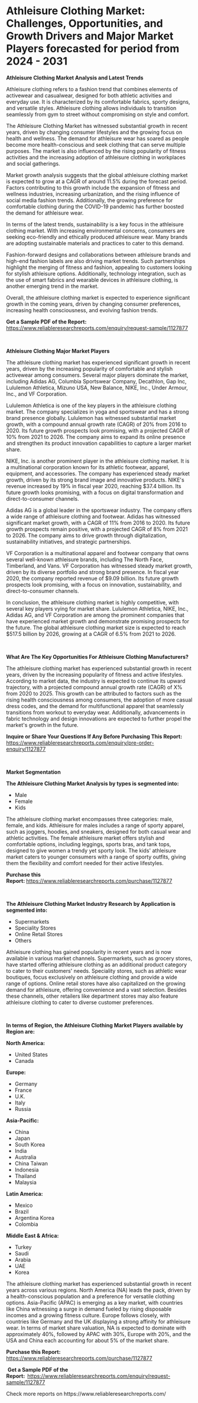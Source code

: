 <p><h1>Athleisure Clothing Market: Challenges, Opportunities, and Growth Drivers and Major Market Players forecasted for period from 2024 - 2031</h1></p><p><strong>Athleisure Clothing Market Analysis and Latest Trends</strong></p>
<p><p>Athleisure clothing refers to a fashion trend that combines elements of activewear and casualwear, designed for both athletic activities and everyday use. It is characterized by its comfortable fabrics, sporty designs, and versatile styles. Athleisure clothing allows individuals to transition seamlessly from gym to street without compromising on style and comfort.</p><p>The Athleisure Clothing Market has witnessed substantial growth in recent years, driven by changing consumer lifestyles and the growing focus on health and wellness. The demand for athleisure wear has soared as people become more health-conscious and seek clothing that can serve multiple purposes. The market is also influenced by the rising popularity of fitness activities and the increasing adoption of athleisure clothing in workplaces and social gatherings.</p><p>Market growth analysis suggests that the global athleisure clothing market is expected to grow at a CAGR of around 11.5% during the forecast period. Factors contributing to this growth include the expansion of fitness and wellness industries, increasing urbanization, and the rising influence of social media fashion trends. Additionally, the growing preference for comfortable clothing during the COVID-19 pandemic has further boosted the demand for athleisure wear.</p><p>In terms of the latest trends, sustainability is a key focus in the athleisure clothing market. With increasing environmental concerns, consumers are seeking eco-friendly and ethically produced athleisure wear. Many brands are adopting sustainable materials and practices to cater to this demand.</p><p>Fashion-forward designs and collaborations between athleisure brands and high-end fashion labels are also driving market trends. Such partnerships highlight the merging of fitness and fashion, appealing to customers looking for stylish athleisure options. Additionally, technology integration, such as the use of smart fabrics and wearable devices in athleisure clothing, is another emerging trend in the market.</p><p>Overall, the athleisure clothing market is expected to experience significant growth in the coming years, driven by changing consumer preferences, increasing health consciousness, and evolving fashion trends.</p></p>
<p><strong>Get a Sample PDF of the Report:&nbsp;</strong> <a href="https://www.reliableresearchreports.com/enquiry/request-sample/1127877">https://www.reliableresearchreports.com/enquiry/request-sample/1127877</a></p>
<p>&nbsp;</p>
<p><strong>Athleisure Clothing Major Market Players</strong></p>
<p><p>The athleisure clothing market has experienced significant growth in recent years, driven by the increasing popularity of comfortable and stylish activewear among consumers. Several major players dominate the market, including Adidas AG, Columbia Sportswear Company, Decathlon, Gap Inc, Lululemon Athletica, Mizuno USA, New Balance, NIKE, Inc., Under Armour, Inc., and VF Corporation.</p><p>Lululemon Athletica is one of the key players in the athleisure clothing market. The company specializes in yoga and sportswear and has a strong brand presence globally. Lululemon has witnessed substantial market growth, with a compound annual growth rate (CAGR) of 20% from 2016 to 2020. Its future growth prospects look promising, with a projected CAGR of 10% from 2021 to 2026. The company aims to expand its online presence and strengthen its product innovation capabilities to capture a larger market share.</p><p>NIKE, Inc. is another prominent player in the athleisure clothing market. It is a multinational corporation known for its athletic footwear, apparel, equipment, and accessories. The company has experienced steady market growth, driven by its strong brand image and innovative products. NIKE's revenue increased by 19% in fiscal year 2020, reaching $37.4 billion. Its future growth looks promising, with a focus on digital transformation and direct-to-consumer channels.</p><p>Adidas AG is a global leader in the sportswear industry. The company offers a wide range of athleisure clothing and footwear. Adidas has witnessed significant market growth, with a CAGR of 11% from 2016 to 2020. Its future growth prospects remain positive, with a projected CAGR of 8% from 2021 to 2026. The company aims to drive growth through digitalization, sustainability initiatives, and strategic partnerships.</p><p>VF Corporation is a multinational apparel and footwear company that owns several well-known athleisure brands, including The North Face, Timberland, and Vans. VF Corporation has witnessed steady market growth, driven by its diverse portfolio and strong brand presence. In fiscal year 2020, the company reported revenue of $9.09 billion. Its future growth prospects look promising, with a focus on innovation, sustainability, and direct-to-consumer channels.</p><p>In conclusion, the athleisure clothing market is highly competitive, with several key players vying for market share. Lululemon Athletica, NIKE, Inc., Adidas AG, and VF Corporation are among the prominent companies that have experienced market growth and demonstrate promising prospects for the future. The global athleisure clothing market size is expected to reach $517.5 billion by 2026, growing at a CAGR of 6.5% from 2021 to 2026.</p></p>
<p>&nbsp;</p>
<p><strong>What Are The Key Opportunities For Athleisure Clothing Manufacturers?</strong></p>
<p><p>The athleisure clothing market has experienced substantial growth in recent years, driven by the increasing popularity of fitness and active lifestyles. According to market data, the industry is expected to continue its upward trajectory, with a projected compound annual growth rate (CAGR) of X% from 2020 to 2025. This growth can be attributed to factors such as the rising health consciousness among consumers, the adoption of more casual dress codes, and the demand for multifunctional apparel that seamlessly transitions from workout to everyday wear. Additionally, advancements in fabric technology and design innovations are expected to further propel the market's growth in the future.</p></p>
<p><strong>Inquire or Share Your Questions If Any Before Purchasing This Report:</strong> <a href="https://www.reliableresearchreports.com/enquiry/pre-order-enquiry/1127877">https://www.reliableresearchreports.com/enquiry/pre-order-enquiry/1127877</a></p>
<p>&nbsp;</p>
<p><strong>Market Segmentation</strong></p>
<p><strong>The Athleisure Clothing Market Analysis by types is segmented into:</strong></p>
<p><ul><li>Male</li><li>Female</li><li>Kids</li></ul></p>
<p><p>The athleisure clothing market encompasses three categories: male, female, and kids. Athleisure for males includes a range of sporty apparel, such as joggers, hoodies, and sneakers, designed for both casual wear and athletic activities. The female athleisure market offers stylish and comfortable options, including leggings, sports bras, and tank tops, designed to give women a trendy yet sporty look. The kids' athleisure market caters to younger consumers with a range of sporty outfits, giving them the flexibility and comfort needed for their active lifestyles.</p></p>
<p><strong>Purchase this Report:&nbsp;</strong><a href="https://www.reliableresearchreports.com/purchase/1127877">https://www.reliableresearchreports.com/purchase/1127877</a></p>
<p>&nbsp;</p>
<p><strong>The Athleisure Clothing Market Industry Research by Application is segmented into:</strong></p>
<p><ul><li>Supermarkets</li><li>Speciality Stores</li><li>Online Retail Stores</li><li>Others</li></ul></p>
<p><p>Athleisure clothing has gained popularity in recent years and is now available in various market channels. Supermarkets, such as grocery stores, have started offering athleisure clothing as an additional product category to cater to their customers' needs. Speciality stores, such as athletic wear boutiques, focus exclusively on athleisure clothing and provide a wide range of options. Online retail stores have also capitalized on the growing demand for athleisure, offering convenience and a vast selection. Besides these channels, other retailers like department stores may also feature athleisure clothing to cater to diverse customer preferences.</p></p>
<p>&nbsp;</p>
<p><strong>In terms of Region, the Athleisure Clothing Market Players available by Region are:</strong></p>
<p>
    <p> <strong> North America: </strong>
        <ul>
            <li>United States</li>
            <li>Canada</li>
        </ul>
        </p> 
    <p> <strong> Europe: </strong>
        <ul>
            <li>Germany</li>
            <li>France</li>
            <li>U.K.</li>
            <li>Italy</li>
            <li>Russia</li>
        </ul>
        </p> 
    <p> <strong> Asia-Pacific: </strong>
        <ul>
            <li>China</li>
            <li>Japan</li>
            <li>South Korea</li>
            <li>India</li>
            <li>Australia</li>
            <li>China Taiwan</li>
            <li>Indonesia</li>
            <li>Thailand</li>
            <li>Malaysia</li>
        </ul>
        </p> 
    <p> <strong> Latin America: </strong>
        <ul>
            <li>Mexico</li>
            <li>Brazil</li>
            <li>Argentina Korea</li>
            <li>Colombia</li>
        </ul>
        </p> 
    <p> <strong> Middle East & Africa: </strong>
        <ul>
            <li>Turkey</li>
            <li>Saudi</li>
            <li>Arabia</li>
            <li>UAE</li>
            <li>Korea</li>
        </ul>
    </p>
    </p>
<p><p>The athleisure clothing market has experienced substantial growth in recent years across various regions. North America (NA) leads the pack, driven by a health-conscious population and a preference for versatile clothing options. Asia-Pacific (APAC) is emerging as a key market, with countries like China witnessing a surge in demand fueled by rising disposable incomes and a growing fitness culture. Europe follows closely, with countries like Germany and the UK displaying a strong affinity for athleisure wear. In terms of market share valuation, NA is expected to dominate with approximately 40%, followed by APAC with 30%, Europe with 20%, and the USA and China each accounting for about 5% of the market share.</p></p>
<p><strong>Purchase this Report: </strong><a href="https://www.reliableresearchreports.com/purchase/1127877">https://www.reliableresearchreports.com/purchase/1127877</a></p>
<p>&nbsp;<strong>Get a Sample PDF of the Report:&nbsp;&nbsp;</strong><a href="https://www.reliableresearchreports.com/enquiry/request-sample/1127877">https://www.reliableresearchreports.com/enquiry/request-sample/1127877</a></p>
<p><strong></strong></p>
<p>Check more reports on https://www.reliableresearchreports.com/</p>